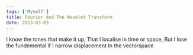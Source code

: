 ```yaml
---  
tags: ['Myself']
title: Fourier And The Wavelet Transform
date: 2023-03-03
---
```


I know the tones that make it up,
That I localise in time or space,
But I lose the fundemental if
I narrow displacement
In the vectorspace